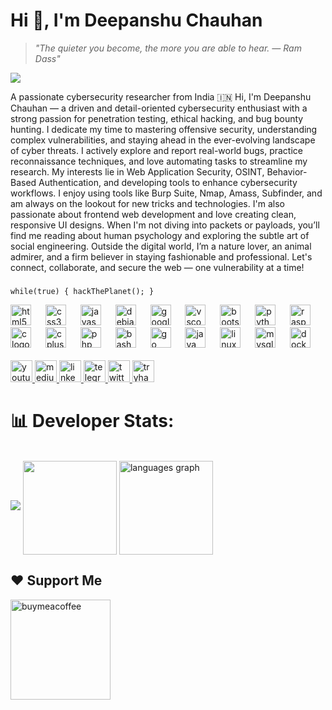 <h1>Hi 👋, I'm Deepanshu Chauhan</h1>

<blockquote><em>"The quieter you become, the more you are able to hear. — Ram Dass"</em></blockquote>
<img src="https://readme-typing-svg.demolab.com?font=Fira+Code&pause=1000&color=F7A41D&width=435&lines=Cybersecurity+Researcher;Bug+Bounty+Hunter;Penetration+Tester;OSINT+Enthusiast;Always+Learning..." />
<p>A passionate cybersecurity researcher from India 🇮🇳 Hi, I'm Deepanshu Chauhan — a driven and detail-oriented cybersecurity enthusiast with a strong passion for penetration testing, ethical hacking, and bug bounty hunting. I dedicate my time to mastering offensive security, understanding complex vulnerabilities, and staying ahead in the ever-evolving landscape of cyber threats. I actively explore and report real-world bugs, practice reconnaissance techniques, and love automating tasks to streamline my research. My interests lie in Web Application Security, OSINT, Behavior-Based Authentication, and developing tools to enhance cybersecurity workflows. I enjoy using tools like Burp Suite, Nmap, Amass, Subfinder, and am always on the lookout for new tricks and technologies. I'm also passionate about frontend web development and love creating clean, responsive UI designs. When I'm not diving into packets or payloads, you’ll find me reading about human psychology and exploring the subtle art of social engineering. Outside the digital world, I’m a nature lover, an animal admirer, and a firm believer in staying fashionable and professional.  Let's connect, collaborate, and secure the web — one vulnerability at a time!</p>


###

<p><code>while(true) { hackThePlanet(); }</code></p>

<div align="left">
  <img src="https://cdn.jsdelivr.net/gh/devicons/devicon/icons/html5/html5-original.svg" height="33" alt="html5 logo" />
  <img width="15" />
  <img src="https://cdn.jsdelivr.net/gh/devicons/devicon/icons/css3/css3-original.svg" height="33" alt="css3 logo" />
  <img width="15" />
  <img src="https://cdn.jsdelivr.net/gh/devicons/devicon/icons/javascript/javascript-original.svg" height="33" alt="javascript logo" />
  <img width="15" />
  <img src="https://cdn.jsdelivr.net/gh/devicons/devicon/icons/debian/debian-original.svg" height="33" alt="debian logo" />
  <img width="15" />
  <img src="https://cdn.jsdelivr.net/gh/devicons/devicon/icons/googlecloud/googlecloud-original.svg" height="33" alt="googlecloud logo" />
  <img width="15" />
  <img src="https://cdn.jsdelivr.net/gh/devicons/devicon/icons/vscode/vscode-original.svg" height="33" alt="vscode logo" />
  <img width="15" />
  <img src="https://cdn.jsdelivr.net/gh/devicons/devicon/icons/bootstrap/bootstrap-original.svg" height="33" alt="bootstrap logo" />
  <img width="15" />
  <img src="https://cdn.jsdelivr.net/gh/devicons/devicon/icons/python/python-original.svg" height="33" alt="python logo" />
  <img width="15" />
  <img src="https://cdn.jsdelivr.net/gh/devicons/devicon/icons/raspberrypi/raspberrypi-original.svg" height="33" alt="raspberrypi logo" />
  <img width="15" />
  <img src="https://cdn.jsdelivr.net/gh/devicons/devicon/icons/c/c-original.svg" height="33" alt="c logo" />
  <img width="15" />
  <img src="https://cdn.jsdelivr.net/gh/devicons/devicon/icons/cplusplus/cplusplus-original.svg" height="33" alt="cplusplus logo" />
  <img width="15" />
  <img src="https://cdn.jsdelivr.net/gh/devicons/devicon/icons/php/php-original.svg" height="33" alt="php logo" />
  <img width="15" />
  <img src="https://cdn.jsdelivr.net/gh/devicons/devicon/icons/bash/bash-original.svg" height="33" alt="bash logo" />
  <img width="15" />
  <img src="https://cdn.jsdelivr.net/gh/devicons/devicon/icons/go/go-original.svg" height="33" alt="go logo" />
  <img width="15" />
  <img src="https://cdn.jsdelivr.net/gh/devicons/devicon/icons/java/java-original.svg" height="33" alt="java logo" />
  <img width="15" />
  <img src="https://cdn.jsdelivr.net/gh/devicons/devicon/icons/linux/linux-original.svg" height="33" alt="linux logo" />
  <img width="15" />
  <img src="https://cdn.jsdelivr.net/gh/devicons/devicon/icons/mysql/mysql-original.svg" height="33" alt="mysql logo" />
  <img width="15" />
  <img src="https://cdn.jsdelivr.net/gh/devicons/devicon/icons/docker/docker-original.svg" height="33" alt="docker logo" />
</div>
<br>
<div align="left">
  <a href="https://www.youtube.com/@su6osec" target="_blank">
    <img src="https://img.shields.io/static/v1?message=Youtube&logo=youtube&label=&color=FF0000&logoColor=white&labelColor=&style=for-the-badge" height="35" alt="youtube logo" />
  </a>
  <a href="https://medium.com/@su6osec" target="_blank">
    <img src="https://img.shields.io/static/v1?message=Medium&logo=medium&label=&color=12100E&logoColor=white&labelColor=&style=for-the-badge" height="35" alt="medium logo" />
  </a>
  <a href="https://www.linkedin.com/in/su6osec" target="_blank">
    <img src="https://img.shields.io/static/v1?message=LinkedIn&logo=linkedin&label=&color=0077B5&logoColor=white&labelColor=&style=for-the-badge" height="35" alt="linkedin logo" />
  </a>
  <a href="https://t.me/su6oin" target="_blank">
    <img src="https://img.shields.io/static/v1?message=Telegram&logo=telegram&label=&color=2CA5E0&logoColor=white&labelColor=&style=for-the-badge" height="35" alt="telegram logo" />
  </a>
  <a href="https://x.com/su6osec" target="_blank">
    <img src="https://img.shields.io/static/v1?message=Twitter&logo=twitter&label=&color=1DA1F2&logoColor=white&labelColor=&style=for-the-badge" height="35" alt="twitter logo" />
  </a>
  <a href="https://tryhackme.com/p/su6osec" target="_blank">
    <img src="https://img.shields.io/static/v1?message=TryHackMe&logo=tryhackme&label=&color=05a635&logoColor=white&labelColor=&style=for-the-badge" height="35" alt="tryhackme logo" />
  </a>
</div>

###

# 📊 Developer Stats:
<br clear="both">

<div align="left">
  <img src="https://github-readme-activity-graph.vercel.app/graph?username=su6osec&theme=github-compact" />
  <img src="https://streak-stats.demolab.com?user=su6osec&locale=en&mode=daily&hide_border=true&border_radius=5&theme=default" height="150" align="center"/>
  <img src="https://github-readme-stats.vercel.app/api/top-langs?username=su6osec&locale=en&hide_title=true&layout=compact&card_width=320&langs_count=5&hide_border=true" height="150" align="center" alt="languages graph" />
</div>

###

## ❤️ Support Me
<p><p>
<a href="https://www.buymeacoffee.com/su6osec">
<img src="https://cdn.buymeacoffee.com/buttons/v2/default-yellow.png" width="160" alt="buymeacoffee" />
</a>
